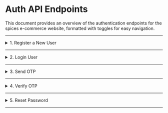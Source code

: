 # Auth API Endpoints

This document provides an overview of the authentication endpoints for the spices e-commerce website, formatted with toggles for easy navigation.

---

<details>
<summary>1. Register a New User</summary>

**Endpoint:** `POST /api/auth/register`

**Description:** Creates a new user account by taking user details, validating them, hashing the password, and saving the new user to the database.

**Request Body:**

```json
{
  "name": "John Doe",
  "email": "john.doe@example.com",
  "phone": "9876543210",
  "password": "strongpassword123"
}
```

**Success Response:**

```json
{
  "message": "User registered successfully!"
}
```

**Error Responses:**

```json
{
  "message": "All fields are required."
}
```

```json
{
  "message": "User with this email already exists."
}
```

</details>

---

<details>
<summary>2. Login User</summary>

**Endpoint:** `POST /api/auth/login`

**Description:** Authenticates a user by verifying email and password, then generates a JWT.

**Request Body:**

```json
{
  "email": "john.doe@example.com",
  "password": "strongpassword123"
}
```

**Success Response:**

```json
{
  "message": "Login successful!",
  "token": "eyJhbGciOiJIUzI1NiIsInR5cCI6IkpXVCJ9...",
  "user": {
    "id": "60a2b0c3f5d5b7a0e8f1c0d4",
    "name": "John Doe",
    "email": "john.doe@example.com",
    "role": "user"
  }
}
```

**Error Responses:**

```json
{
  "message": "Email and password are required."
}
```

```json
{
  "message": "Invalid credentials"
}
```

</details>

---

<details>
<summary>3. Send OTP</summary>

**Endpoint:** `POST /api/auth/send-otp`

**Description:** Generates a 4-digit OTP, saves it to the user's document with a 5-minute expiry, and emails it.

**Request Body:**

```json
{
  "email": "john.doe@example.com"
}
```

**Success Response:**

```json
{
  "message": "OTP sent successfully."
}
```

**Error Responses:**

```json
{
  "message": "Email is required."
}
```

```json
{
  "message": "User not found."
}
```

</details>

---

<details>
<summary>4. Verify OTP</summary>

**Endpoint:** `POST /api/auth/verify-otp`

**Description:** Checks if the provided OTP matches the stored OTP and is within the expiry period.

**Request Body:**

```json
{
  "email": "john.doe@example.com",
  "otp": "1234"
}
```

**Success Response:**

```json
{
  "message": "OTP verified successfully."
}
```

**Error Responses:**

```json
{
  "message": "Invalid or expired OTP."
}
```

```json
{
  "message": "User not found."
}
```

</details>

---

<details>
<summary>5. Reset Password</summary>

**Endpoint:** `POST /api/auth/reset-password`

**Description:** Updates the user's password after OTP verification.

**Request Body:**

```json
{
  "email": "john.doe@example.com",
  "newPassword": "new_strong_password123"
}
```

**Success Response:**

```json
{
  "message": "Password reset successfully."
}
```

**Error Responses:**

```json
{
  "message": "New password must be at least 8 characters long."
}
```

```json
{
  "message": "User not found."
}
```

</details>

---

